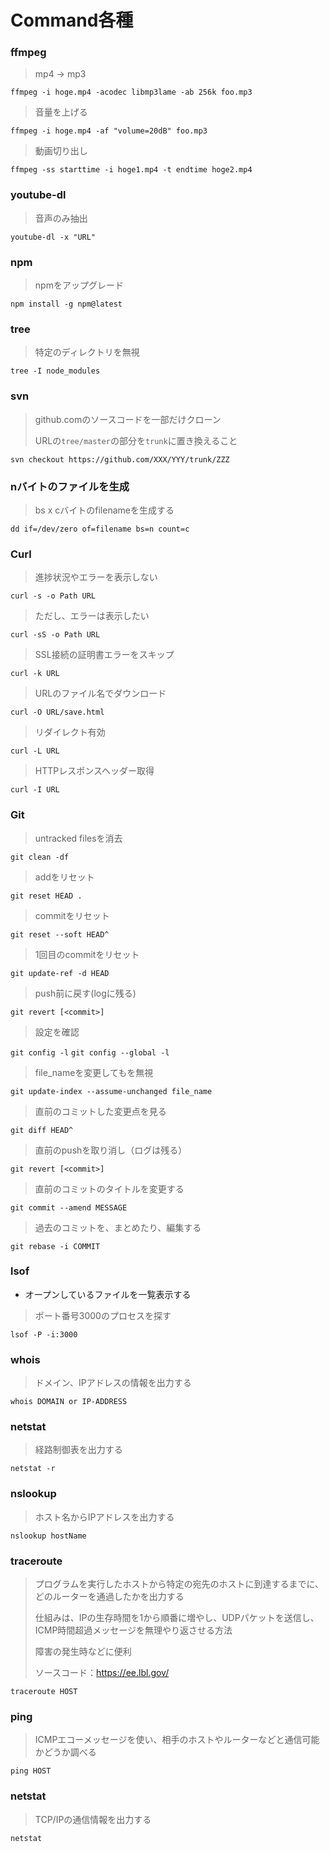 # Command各種

### ffmpeg

> mp4 -> mp3

`ffmpeg -i hoge.mp4 -acodec libmp3lame -ab 256k foo.mp3`

> 音量を上げる

`ffmpeg -i hoge.mp4 -af "volume=20dB" foo.mp3`

> 動画切り出し

`ffmpeg -ss starttime -i hoge1.mp4 -t endtime hoge2.mp4`

### youtube-dl

> 音声のみ抽出

`youtube-dl -x "URL"`

### npm

> npmをアップグレード

`npm install -g npm@latest`

### tree

> 特定のディレクトリを無視

`tree -I node_modules`

### svn

> github.comのソースコードを一部だけクローン
>
> URLの`tree/master`の部分を`trunk`に置き換えること

`svn checkout https://github.com/XXX/YYY/trunk/ZZZ`

### nバイトのファイルを生成

> bs x cバイトのfilenameを生成する

`dd if=/dev/zero of=filename bs=n count=c`

### Curl

> 進捗状況やエラーを表示しない

`curl -s -o Path URL`

> ただし、エラーは表示したい

`curl -sS -o Path URL`

> SSL接続の証明書エラーをスキップ

`curl -k URL`

> URLのファイル名でダウンロード

`curl -O URL/save.html`

> リダイレクト有効

`curl -L URL`

> HTTPレスポンスヘッダー取得

`curl -I URL`

### Git

> untracked filesを消去

`git clean -df`

> addをリセット

`git reset HEAD .`

> commitをリセット

`git reset --soft HEAD^`

> 1回目のcommitをリセット

`git update-ref -d HEAD`

> push前に戻す(logに残る)

`git revert [<commit>]`

> 設定を確認

`git config -l`
`git config --global -l`

> file_nameを変更してもを無視

`git update-index --assume-unchanged file_name`

> 直前のコミットした変更点を見る

`git diff HEAD^`

> 直前のpushを取り消し（ログは残る）

`git revert [<commit>]`

> 直前のコミットのタイトルを変更する

`git commit --amend MESSAGE`

> 過去のコミットを、まとめたり、編集する

`git rebase -i COMMIT`

### lsof

- オープンしているファイルを一覧表示する

> ポート番号3000のプロセスを探す

`lsof -P -i:3000`

### whois

> ドメイン、IPアドレスの情報を出力する

`whois DOMAIN or IP-ADDRESS`

### netstat

> 経路制御表を出力する

`netstat -r`

### nslookup

> ホスト名からIPアドレスを出力する

`nslookup hostName`

### traceroute

> プログラムを実行したホストから特定の宛先のホストに到達するまでに、どのルーターを通過したかを出力する
>
> 仕組みは、IPの生存時間を1から順番に増やし、UDPパケットを送信し、ICMP時間超過メッセージを無理やり返させる方法
>
> 障害の発生時などに便利
>
> ソースコード：https://ee.lbl.gov/

`traceroute HOST`

### ping

> ICMPエコーメッセージを使い、相手のホストやルーターなどと通信可能かどうか調べる

`ping HOST`

### netstat

> TCP/IPの通信情報を出力する

`netstat`
